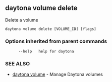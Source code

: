 ## daytona volume delete

Delete a volume

```
daytona volume delete [VOLUME_ID] [flags]
```

### Options inherited from parent commands

```
      --help   help for daytona
```

### SEE ALSO

- [daytona volume](daytona_volume.md) - Manage Daytona volumes
